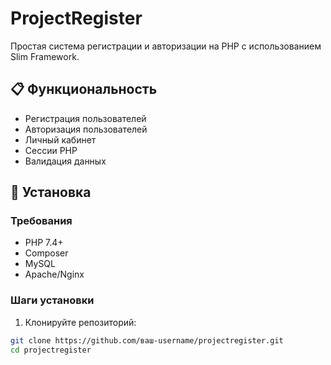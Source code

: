 # ProjectRegister

Простая система регистрации и авторизации на PHP с использованием Slim Framework.

## 📋 Функциональность

- Регистрация пользователей
- Авторизация пользователей
- Личный кабинет
- Сессии PHP
- Валидация данных

## 🚀 Установка

### Требования
- PHP 7.4+
- Composer
- MySQL
- Apache/Nginx

### Шаги установки

1. Клонируйте репозиторий:
```bash
git clone https://github.com/ваш-username/projectregister.git
cd projectregister